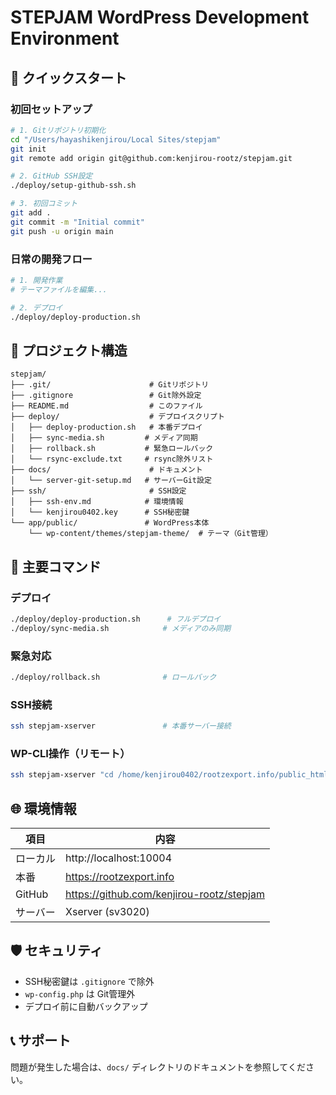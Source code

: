 # STEPJAM WordPress Development Environment

## 🚀 クイックスタート

### 初回セットアップ
```bash
# 1. Gitリポジトリ初期化
cd "/Users/hayashikenjirou/Local Sites/stepjam"
git init
git remote add origin git@github.com:kenjirou-rootz/stepjam.git

# 2. GitHub SSH設定
./deploy/setup-github-ssh.sh

# 3. 初回コミット
git add .
git commit -m "Initial commit"
git push -u origin main
```

### 日常の開発フロー
```bash
# 1. 開発作業
# テーマファイルを編集...

# 2. デプロイ
./deploy/deploy-production.sh
```

## 📁 プロジェクト構造

```
stepjam/
├── .git/                      # Gitリポジトリ
├── .gitignore                 # Git除外設定
├── README.md                  # このファイル
├── deploy/                    # デプロイスクリプト
│   ├── deploy-production.sh   # 本番デプロイ
│   ├── sync-media.sh         # メディア同期
│   ├── rollback.sh           # 緊急ロールバック
│   └── rsync-exclude.txt     # rsync除外リスト
├── docs/                      # ドキュメント
│   └── server-git-setup.md   # サーバーGit設定
├── ssh/                       # SSH設定
│   ├── ssh-env.md            # 環境情報
│   └── kenjirou0402.key      # SSH秘密鍵
└── app/public/               # WordPress本体
    └── wp-content/themes/stepjam-theme/  # テーマ（Git管理）
```

## 🔧 主要コマンド

### デプロイ
```bash
./deploy/deploy-production.sh      # フルデプロイ
./deploy/sync-media.sh            # メディアのみ同期
```

### 緊急対応
```bash
./deploy/rollback.sh              # ロールバック
```

### SSH接続
```bash
ssh stepjam-xserver               # 本番サーバー接続
```

### WP-CLI操作（リモート）
```bash
ssh stepjam-xserver "cd /home/kenjirou0402/rootzexport.info/public_html && wp cache flush"
```

## 🌐 環境情報

| 項目 | 内容 |
|------|------|
| ローカル | http://localhost:10004 |
| 本番 | https://rootzexport.info |
| GitHub | https://github.com/kenjirou-rootz/stepjam |
| サーバー | Xserver (sv3020) |

## 🛡️ セキュリティ

- SSH秘密鍵は `.gitignore` で除外
- `wp-config.php` は Git管理外
- デプロイ前に自動バックアップ

## 📞 サポート

問題が発生した場合は、`docs/` ディレクトリのドキュメントを参照してください。
